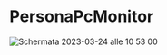 # PersonaPcMonitor

![Schermata 2023-03-24 alle 10 53 00](https://user-images.githubusercontent.com/125959121/227489742-48ca2b36-99d2-4af1-bd6f-0c861cf8515b.png)
